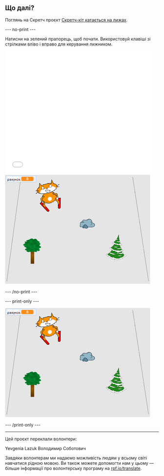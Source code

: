 ## Що далі?

Поглянь на Скретч проєкт [Скретч-кіт катається на лижах](https://projects.raspberrypi.org/uk-UA/projects/scratch-cat-goes-skiing).

--- no-print ---

Натисни на зелений прапорець, щоб почати. Використовуй клавіші зі стрілками вліво і вправо для керування лижником.

<div class="scratch-preview">
  <iframe allowtransparency="true" width="485" height="402" src="//scratch.mit.edu/projects/embed/281116583/?autostart=false" frameborder="0" scrolling="no"></iframe>
  <img src="images/skiing-final.png">
</div>

--- /no-print ---

--- print-only ---

![завершений проєкт](images/skiing-final.png)

--- /print-only ---

***

Цей проєкт переклали волонтери:

Yevgenia Lazuk
Володимир Соботович

Завдяки волонтерам ми надаємо можливість людям у всьому світі навчатися рідною мовою. Ви також можете допомогти нам у цьому — більше інформації про волонтерську програму на [rpf.io/translate](https://rpf.io/translate).

